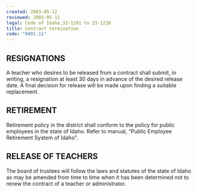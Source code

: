 ```yaml
---
created: 2003-05-12
reviewed: 2003-05-12
legal: Code of Idaho,33-1201 to 33-1210
title: Contract termination
code: "0401.11"
---
```


## RESIGNATIONS

A teacher who desires to be released from a contract shall submit, in writing, a resignation at least 30 days in advance of the desired release date. A final decision for release will be made upon finding a suitable replacement.

## RETIREMENT

Retirement policy in the district shall conform to the policy for public employees in the state of Idaho. Refer to manual, “Public Employee Retirement System of Idaho”.

## RELEASE OF TEACHERS

The board of trustees will follow the laws and statutes of the state of Idaho as may be amended from time to time when it has been determined not to renew the contract of a teacher or administrator.

